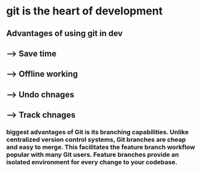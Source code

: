 # git is the heart of development

## Advantages of using git in dev

## --> Save time

## --> Offline working

## --> Undo chnages

## --> Track chnages

### biggest advantages of Git is its branching capabilities. Unlike centralized version control systems, Git branches are cheap and easy to merge. This facilitates the feature branch workflow popular with many Git users. Feature branches provide an isolated environment for every change to your codebase.
